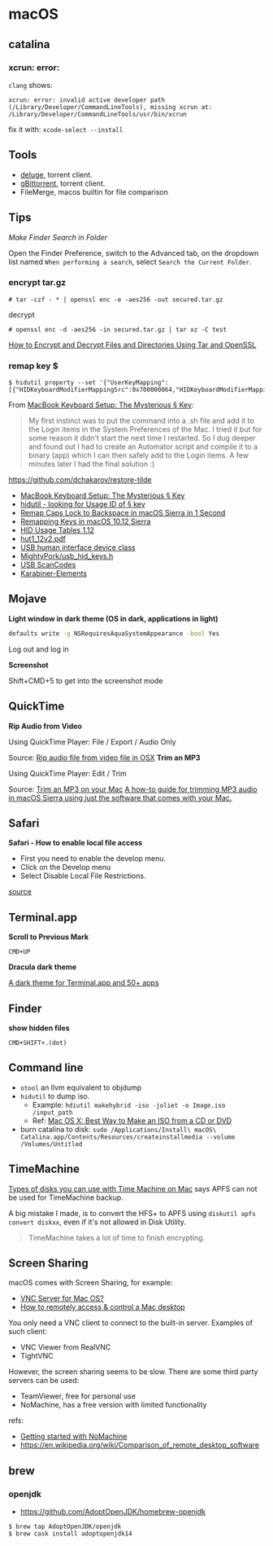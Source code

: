 # macOS

## catalina


### xcrun: error:

`clang` shows:

`xcrun: error: invalid active developer path (/Library/Developer/CommandLineTools), missing xcrun at: /Library/Developer/CommandLineTools/usr/bin/xcrun`

fix it with: `xcode-select --install`

## Tools

* [deluge](https://deluge-torrent.org/), torrent client.
* [qBittorrent](https://www.qbittorrent.org/), torrent client.
* FileMerge, macos builtin for file comparison


## Tips

*Make Finder Search in Folder*

Open the Finder Preference, switch to the Advanced tab, on the dropdown list named `When performing a search`, select `Search the Current Folder`.

### encrypt tar.gz

```
# tar -czf - * | openssl enc -e -aes256 -out secured.tar.gz
```

decrypt

```
# openssl enc -d -aes256 -in secured.tar.gz | tar xz -C test
```

[How to Encrypt and Decrypt Files and Directories Using Tar and OpenSSL](https://www.tecmint.com/encrypt-decrypt-files-tar-openssl-linux/)

### remap key $

```
$ hidutil property --set '{"UserKeyMapping":[{"HIDKeyboardModifierMappingSrc":0x700000064,"HIDKeyboardModifierMappingDst":0x700000035}]}'
```

From [MacBook Keyboard Setup: The Mysterious § Key]:

> My first instinct was to put the command into a .sh file and add it to the Login items in the System Preferences of the Mac. I tried it but for some reason it didn’t start the next time I restarted. So I dug deeper and found out I had to create an Automator script and compile it to a binary (app) which I can then safely add to the Login items. A few minutes later I had the final solution :)

<https://github.com/dchakarov/restore-tilde>

- [MacBook Keyboard Setup: The Mysterious § Key]
- [ hidutil - looking for Usage ID of § key ](https://discussions.apple.com/thread/8133633)
- [Remap Caps Lock to Backspace in macOS Sierra in 1 Second](http://homeowmorphism.com/articles/17/Remap-CapsLock-Backspace-Sierra)
- [Remapping Keys in macOS 10.12 Sierra](https://developer.apple.com/library/archive/technotes/tn2450/_index.html)
- [HID Usage Tables 1.12](https://www.usb.org/document-library/hid-usage-tables-112)
- [hut1_12v2.pdf](https://www.usb.org/sites/default/files/documents/hut1_12v2.pdf)
- [USB human interface device class](https://en.wikipedia.org/wiki/USB_human_interface_device_class)
- [ MightyPork/usb_hid_keys.h](https://gist.github.com/MightyPork/6da26e382a7ad91b5496ee55fdc73db2)
- [USB ScanCodes](https://www.win.tue.nl/~aeb/linux/kbd/scancodes-14.html)
- [Karabiner-Elements](https://pqrs.org/osx/karabiner/)


[MacBook Keyboard Setup: The Mysterious § Key]: https://dchakarov.com/blog/macbook-remap-keys/

## Mojave

**Light window in dark theme (OS in dark, applications in light)**

```sh
defaults write -g NSRequiresAquaSystemAppearance -bool Yes
```

Log out and log in

**Screenshot**

Shift+CMD+5 to get into the screenshot mode

## QuickTime

**Rip Audio from Video**

Using QuickTime Player: File / Export / Audio Only

Source: [Rip audio file from video file in OSX](https://apple.stackexchange.com/questions/113125/rip-audio-file-from-video-file-in-osx) 
**Trim an MP3**

Using QuickTime Player: Edit / Trim


Source: [Trim an MP3 on your Mac](http://osxdaily.com/2010/09/16/trim-mp3-on-your-mac/) [A how-to guide for trimming MP3 audio in macOS Sierra using just the software that comes with your Mac.](https://biteable.com/blog/tips/trimming-audio-macos/)

## Safari

**Safari - How to enable local file access**

 * First you need to enable the develop menu.
 * Click on the Develop menu
 * Select Disable Local File Restrictions.

[source](https://ccm.net/faq/36342-safari-how-to-enable-local-file-access)

## Terminal.app

**Scroll to Previous Mark**

`CMD+UP`

**Dracula dark theme**

[A dark theme for Terminal.app and 50+ apps](https://draculatheme.com/terminal/)

## Finder

**show hidden files**

`CMD+SHIFT+.(dot)`

## Command line

* `otool` an llvm equivalent to objdump
* `hidutil` to dump iso.
  * Example: `hdiutil makehybrid -iso -joliet -o Image.iso /input_path`
  * Ref: [Mac OS X: Best Way to Make an ISO from a CD or DVD](https://superuser.com/questions/85987/mac-os-x-best-way-to-make-an-iso-from-a-cd-or-dvd)
* burn catalina to disk: `sudo /Applications/Install\ macOS\ Catalina.app/Contents/Resources/createinstallmedia --volume /Volumes/Untitled`

## TimeMachine

[Types of disks you can use with Time Machine on Mac](https://support.apple.com/en-sg/guide/mac-help/mh15139/mac) says APFS can not be used for TimeMachine backup.

A big mistake I made, is to convert the HFS+ to APFS using `diskutil apfs convert diskxx`, even if it's not allowed in Disk Utility. 

> TimeMachine takes a lot of time to finish encrypting.

## Screen Sharing

macOS comes with Screen Sharing, for example:

* [VNC Server for Mac OS?](https://apple.stackexchange.com/questions/303647/vnc-server-for-mac-os)
* [How to remotely access & control a Mac desktop](https://www.macworld.co.uk/how-to/mac-software/remote-access-control-mac-3594139/)

You only need a VNC client to connect to the built-in server. Examples of such client:

* VNC Viewer from RealVNC
* TightVNC

However, the screen sharing seems to be slow. There are some third party servers can be used:

* TeamViewer, free for personal use
* NoMachine, has a free version with limited functionality

refs:

* [Getting started with NoMachine](https://www.nomachine.com/getting-started-with-nomachine)
* <https://en.wikipedia.org/wiki/Comparison_of_remote_desktop_software>

## brew

### openjdk

- https://github.com/AdoptOpenJDK/homebrew-openjdk

```
$ brew tap AdoptOpenJDK/openjdk
$ brew cask install adoptopenjdk14
```
